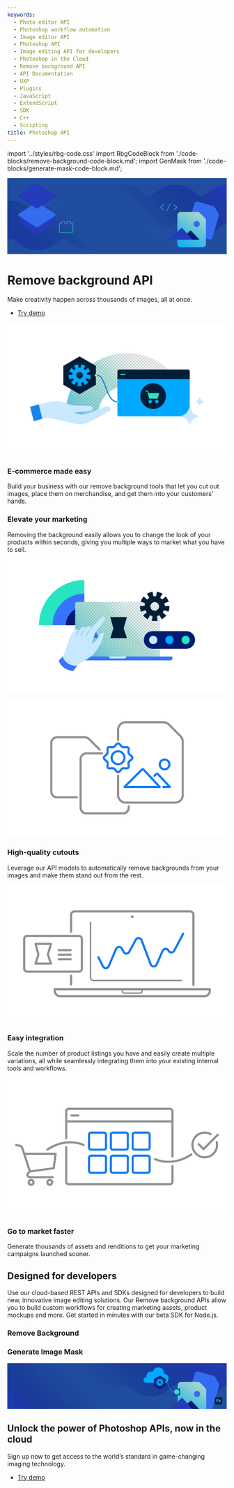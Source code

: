 ```yaml
---
keywords:
  - Photo editor API
  - Photoshop workflow automation
  - Image editor API
  - Photoshop API
  - Image editing API for developers
  - Photoshop in the Cloud
  - Remove background API
  - API Documentation
  - UXP
  - Plugins
  - JavaScript
  - ExtendScript
  - SDK
  - C++
  - Scripting
title: Photoshop API
---
```

import '../styles/rbg-code.css'
import RbgCodeBlock from './code-blocks/remove-background-code-block.md';
import GenMask from './code-blocks/generate-mask-code-block.md';

[//]: # (-----------------------------------Hero Section--------------------------------------------------------)
<Hero slots="image, heading, text, buttons" variant="fullwidth" background="rgb(12, 50, 63)" className="remove-background-hero" />

![](images/rbgHero.png)

# Remove background API

Make creativity happen across thousands of images, all at once.

* [Try demo](demo.md)


[//]: # (-----------------------------------River Flow Section --------------------------------------------------------)
<TextBlock slots="image, heading, text" theme="lightest" />

![](images/EcommerceMadeEasy.png)

### E-commerce made easy

Build your business with our remove background tools that let you cut out images, place them on merchandise, and get them into your customers’ hands.


<TextBlock slots="heading, text, image" theme="lightest" />

### Elevate your marketing

Removing the background easily allows you to change the look of your products within seconds, giving you multiple ways to market what you have to sell.

![](images/ElevateYourMarketing.png)

[//]: # (-----------------------------------Three Up Section --------------------------------------------------------)
<TextBlock slots="image, heading, text" width="33%" theme="lightest" isCentered />

![](images/HighQualityCutouts.png)

### High-quality cutouts

Leverage our API models to automatically remove backgrounds from your images and make them stand out from the rest.


<TextBlock slots="image, heading, text" width="33%" theme="lightest" isCentered />

![](images/EasyIntegration.png)

### Easy integration

Scale the number of product listings you have and easily create multiple variations, all while seamlessly integrating them into your existing internal tools and workflows.


<TextBlock slots="image, heading, text" width="33%" theme="lightest" isCentered />

![](images/GoToMarketFaster.png)

### Go to market faster

Generate thousands of assets and renditions to get your marketing campaigns launched sooner.


[//]: # (-----------------------------------Code Block Section --------------------------------------------------------)

<DCSummaryBlock slots="heading, text"  background="rgb(31, 42, 73)" className="remove-background-code" />

## Designed for developers

Use our cloud-based REST APIs and SDKs designed for developers to build new, innovative image editing solutions. Our Remove background APIs allow you to build custom workflows for creating marketing assets, product mockups and more. Get started in minutes with our beta SDK for Node.js.


<TabsBlock orientation="vertical" slots="heading, content" APIReference = "https://developer.adobe.com/photoshop/photoshop-api-docs/"  repeat="2"  theme="dark" className='bgBlue code-block-0 remove-background-code  home-code-block tabBlockAlign'/>


### Remove Background


<RbgCodeBlock/>

### Generate Image Mask


<GenMask/>


[//]: # (-----------------------------------Summary Section --------------------------------------------------------)
<SummaryBlock slots="image, heading, text, buttons" background="rgb(12, 50, 63)" className="remove-background-summary"/>

![](images/rbgFooter.png)

## Unlock the power of Photoshop APIs, now in the cloud

Sign up now to get access to the world’s standard in game-changing imaging technology.


* [Try demo](demo.md)
